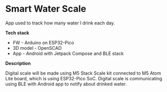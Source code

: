 <h1>Smart Water Scale</h1>

App used to track how many water I drink each day. 

<b>Tech stack</b>
* FW - Arduino on ESP32-Pico
* 3D model - OpenSCAD
* App - Android with Jetpack Compose and BLE stack

<b>Description</b>

Digital scale will be made using M5 Stack Scale kit connected to M5 Atom 
Lite board, which is using ESP32-Pico SoC. Digital scale is communicating 
using BLE with Android app to notify about drinked water. 
